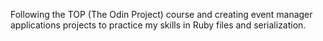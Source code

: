 Following the TOP (The Odin Project) course and creating event manager applications projects to practice my skills in Ruby files and serialization.

